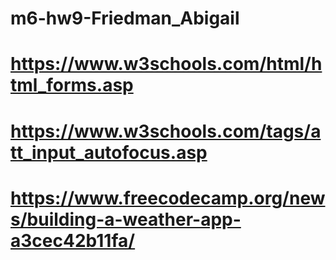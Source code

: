 # m6-hw9-Friedman_Abigail

# https://www.w3schools.com/html/html_forms.asp
# https://www.w3schools.com/tags/att_input_autofocus.asp 
# https://www.freecodecamp.org/news/building-a-weather-app-a3cec42b11fa/

